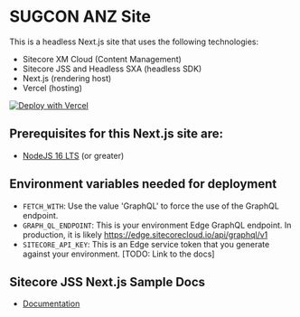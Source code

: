 # SUGCON ANZ Site
This is a headless Next.js site that uses the following technologies:
- Sitecore XM Cloud (Content Management)
- Sitecore JSS and Headless SXA (headless SDK)
- Next.js (rendering host)
- Vercel (hosting)

[![Deploy with Vercel](https://vercel.com/button)](https://vercel.com/new/clone?repository-url=https://github.com/ElakkuvanR/vraves&repo-name=vraves&envDescription=Keys%20for%20Integration&redirect-url=https://cm.vraves.localhost/sitecore&demo-title=XM-Vercel-Integration&demo-description=XM%20Cloud%20Vercel%20Integration&demo-url=https://rh.vraves.localhost&demo-image=https://getlogo.net/wp-content/uploads/2020/11/valtech-logo-vector.png&integration-ids=oac_tpWgbB5pxqz2mOjz2QSLA6gU&root-directory=src/Project/Sugcon/SugconAnzSxa&project-name=SugConAnz)

## Prerequisites for this Next.js site are:
- [NodeJS 16 LTS](https://nodejs.org/en/download/) (or greater)

## Environment variables needed for deployment
- `FETCH_WITH`: Use the value 'GraphQL' to force the use of the GraphQL endpoint.
- `GRAPH_QL_ENDPOINT`: This is your environment Edge GraphQL endpoint. In production, it is likely https://edge.sitecorecloud.io/api/graphql/v1
- `SITECORE_API_KEY`: This is an Edge service token that you generate against your environment. [TODO: Link to the docs]

## Sitecore JSS Next.js Sample Docs
* [Documentation](https://doc.sitecore.com/xp/en/developers/hd/latest/sitecore-headless-development/sitecore-javascript-rendering-sdk--jss--for-next-js.html)
